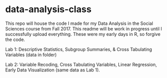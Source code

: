 # data-analysis-class

This repo will house the code I made for my Data Analysis in the Social Sciences course from Fall 2017. This readme will be work in progress until I successfully upload everything. These were my early days in R, so forgive the code.

Lab 1: Descriptive Statistics, Subgroup Summaries, & Cross Tabulating Variables (data in folder)

Lab 2: Variable Recoding, Cross Tabulating Variables, Linear Regression, Early Data Visualization (same data as Lab 1).
